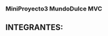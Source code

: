 ### MiniProyecto3 MundoDulce MVC
## INTEGRANTES:

<!--


Here are some ideas to get you started:
-Edgar Rueda Colonia-202259606 
-Adrian Felipe Velasquez Arias-202259456  
-Juan Camilo Díaz Valencia-202259583 |

-->
